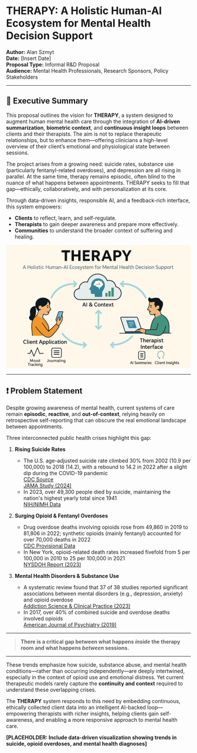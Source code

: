 # THERAPY: A Holistic Human-AI Ecosystem for Mental Health Decision Support

**Author:** Alan Szmyt  
**Date:** [Insert Date]  
**Proposal Type:** Informal R&D Proposal  
**Audience:** Mental Health Professionals, Research Sponsors, Policy Stakeholders

---

## 🧠 Executive Summary

This proposal outlines the vision for **THERAPY**, a system designed to augment human mental health care through the integration of **AI-driven summarization**, **biometric context**, and **continuous insight loops** between clients and their therapists. The aim is not to replace therapeutic relationships, but to enhance them—offering clinicians a high-level overview of their client’s emotional and physiological state between sessions.

The project arises from a growing need: suicide rates, substance use (particularly fentanyl-related overdoses), and depression are all rising in parallel. At the same time, therapy remains episodic, often blind to the nuance of what happens between appointments. THERAPY seeks to fill that gap—ethically, collaboratively, and with personalization at its core.

Through data-driven insights, responsible AI, and a feedback-rich interface, this system empowers:
- **Clients** to reflect, learn, and self-regulate.
- **Therapists** to gain deeper awareness and prepare more effectively.
- **Communities** to understand the broader context of suffering and healing.

![High-Level System Overview](./THERAPY.png)

---

## ❗ Problem Statement

Despite growing awareness of mental health, current systems of care remain **episodic**, **reactive**, and **out-of-context**, relying heavily on retrospective self-reporting that can obscure the real emotional landscape between appointments.

Three interconnected public health crises highlight this gap:

1. **Rising Suicide Rates**  
   - The U.S. age-adjusted suicide rate climbed 30% from 2002 (10.9 per 100,000) to 2018 (14.2), with a rebound to 14.2 in 2022 after a slight dip during the COVID-19 pandemic  
     [CDC Source](https://www.cdc.gov/suicide/facts/index.html)  
     [JAMA Study (2024)](https://jamanetwork.com/journals/jama/fullarticle/2812585)
   - In 2023, over 49,300 people died by suicide, maintaining the nation's highest yearly total since 1941  
     [NIH/NIMH Data](https://www.nimh.nih.gov/health/statistics/suicide)

2. **Surging Opioid & Fentanyl Overdoses**  
   - Drug overdose deaths involving opioids rose from 49,860 in 2019 to 81,806 in 2022; synthetic opioids (mainly fentanyl) accounted for over 70,000 deaths in 2022  
     [CDC Provisional Data](https://www.cdc.gov/nchs/nvss/vsrr/drug-overdose-data.htm)
   - In New York, opioid-related death rates increased fivefold from 5 per 100,000 in 2010 to 25 per 100,000 in 2021  
     [NYSDOH Report (2023)](https://health.ny.gov/statistics/opioid/)

3. **Mental Health Disorders & Substance Use**  
   - A systematic review found that 37 of 38 studies reported significant associations between mental disorders (e.g., depression, anxiety) and opioid overdose  
     [Addiction Science & Clinical Practice (2023)](https://ascpjournal.biomedcentral.com/articles/10.1186/s13722-023-00365-w)
   - In 2017, over 40% of combined suicide and overdose deaths involved opioids  
     [American Journal of Psychiatry (2019)](https://ajp.psychiatryonline.org/doi/10.1176/appi.ajp.2018.18070893)

---

> **There is a critical gap between what happens *inside* the therapy room and what happens *between* sessions.**

---

These trends emphasize how suicide, substance abuse, and mental health conditions—rather than occurring independently—are deeply intertwined, especially in the context of opioid use and emotional distress. Yet current therapeutic models rarely capture the **continuity and context** required to understand these overlapping crises.

The **THERAPY** system responds to this need by embedding continuous, ethically collected client data into an intelligent AI-backed loop—empowering therapists with richer insights, helping clients gain self-awareness, and enabling a more responsive approach to mental health care.

**[PLACEHOLDER: Include data-driven visualization showing trends in suicide, opioid overdoses, and mental health diagnoses]**
